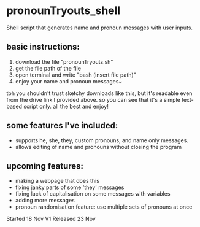 # pronounTryouts_shell
Shell script that generates name and pronoun messages with user inputs.

## basic instructions:
1. download the file "pronounTryouts.sh"
2. get the file path of the file
3. open terminal and write "bash (insert file path)"
4. enjoy your name and pronoun messages~

tbh you shouldn't trust sketchy downloads like this, but it's readable even from the drive link I provided above. so you can see that it's a simple text-based script only. all the best and enjoy!

## some features I've included:
- supports he, she, they, custom pronouns, and name only messages.
- allows editing of name and pronouns without closing the program

## upcoming features:
- making a webpage that does this
- fixing janky parts of some 'they' messages
- fixing lack of capitalisation on some messages with variables
- adding more messages
- pronoun randomisation feature: use multiple sets of pronouns at once

Started 18 Nov
V1 Released 23 Nov
